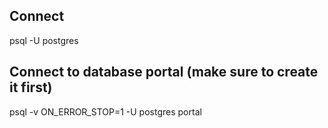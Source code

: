 ## Connect
psql -U postgres

## Connect to database portal (make sure to create it first)
psql -v ON_ERROR_STOP=1 -U postgres portal
